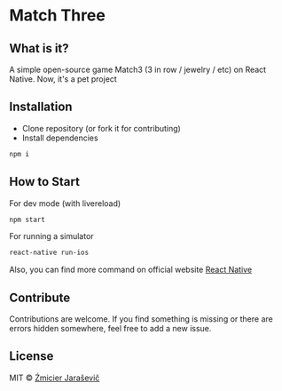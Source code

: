 # Match Three

## What is it?
A simple open-source game Match3 (3 in row / jewelry / etc) on React Native. Now, it's a pet project

## Installation

- Clone repository (or fork it for contributing)
- Install dependencies
```bash
npm i
```
## How to Start

For dev mode (with livereload)
```bash
npm start
```
For running a simulator
```bash
react-native run-ios
```
Also, you can find more command on official website [React Native](https://facebook.github.io/react-native/)

## Contribute

Contributions are welcome. If you find something is missing or there are errors hidden somewhere, feel free to add a new issue.

## License

MIT © [Źmicier Jaraševič]()
